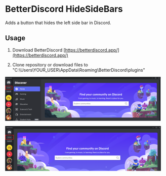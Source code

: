# BetterDiscord HideSideBars

Adds a button that hides the left side bar in Discord.

## Usage

1. Download BetterDiscord [https://betterdiscord.app/](https://betterdiscord.app/)

2. Clone repository or download files to "C:\Users\YOUR_USER\AppData\Roaming\BetterDiscord\plugins"

![hidebefore](/res/hidebefore.png)

![hideafter](/res/hideafter.png)